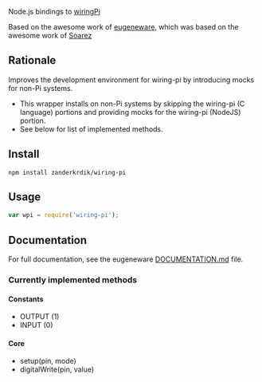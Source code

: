 Node.js bindings to [wiringPi](http://www.wiringpi.com)

Based on the awesome work of [eugeneware](https://github.com/eugeneware/wiring-pi.git),
which was based on the awesome work of [Soarez](https://github.com/Soarez/node-wiring-pi)

## Rationale

Improves the development environment for wiring-pi by introducing mocks for non-Pi systems.

- This wrapper installs on non-Pi systems by skipping the wiring-pi (C language) portions and providing mocks for the wiring-pi (NodeJS) portion.
- See below for list of implemented methods.

## Install

```
npm install zanderkrdik/wiring-pi
```

## Usage

```javascript
var wpi = require('wiring-pi');
```
## Documentation

For full documentation, see the eugeneware [DOCUMENTATION.md](https://github.com/eugeneware/wiring-pi/blob/master/DOCUMENTATION.md) file.

### Currently implemented methods

#### Constants
- OUTPUT (1)
- INPUT (0)

#### Core
- setup(pin, mode)
- digitalWrite(pin, value)


